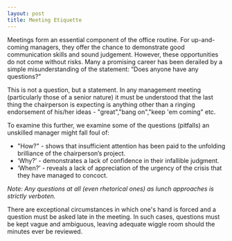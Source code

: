 ```yaml
---
layout: post
title: Meeting Etiquette
---
```


Meetings form an essential component of the office routine.  For up-and-coming managers, they offer the chance to demonstrate good communication skills and sound judgement.  However, these opportunities do not come without risks.  Many a promising career has been derailed by a simple misunderstanding of the statement: “Does anyone have any questions?” 

This is not a question, but a statement.  In any management meeting (particularly those of a senior nature) it must be understood that the last thing the chairperson is expecting is anything other than a ringing endorsement of his/her ideas - "great","bang on","keep 'em coming" etc. 

To examine this further, we examine some of the questions (pitfalls) an unskilled manager might fall foul of:

* "How?" -  shows that insufficient attention has been paid to the unfolding brilliance of the chairperson’s project.
* ‘Why?’ -  demonstrates a lack of confidence in their infallible judgment.
* ‘When?’ - reveals a lack of appreciation of the urgency of the crisis that they have managed to concoct.

*Note: Any questions at all (even rhetorical ones) as lunch approaches is strictly verboten.*

There are exceptional circumstances in which one's hand is forced and a question must be asked late in the meeting.  In such cases, questions must be kept vague and ambiguous, leaving adequate wiggle room should the minutes ever be reviewed.